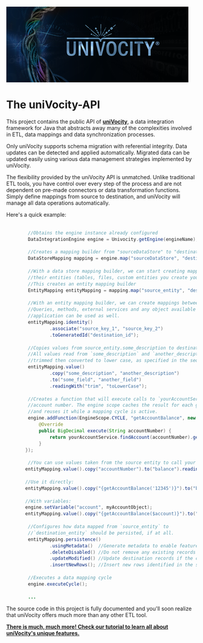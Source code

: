 ![thumbnail](./images/uniVocity-api.png)

The uniVocity-API
====================

This project contains the public API of **[uniVocity](http://www.univocity.com/pages/about-univocity)**, a data integration framework for Java that abstracts away many of the complexities involved in ETL, data mappings and data synchronization processes.

Only uniVocity supports schema migration with referential integrity. Data updates can be detected and applied automatically. Migrated data can be updated easily using various data management strategies implemented by uniVocity.

The flexibility provided by the uniVocity API is unmatched. Unlike traditional ETL tools, you have control over every step of the process and are not dependent on pre-made connectors or data transformation functions. Simply define mappings from source to destination, and uniVocity will manage all data operations automatically.

Here's a quick example:

```java

		//Obtains the engine instance already configured
		DataIntegrationEngine engine = Univocity.getEngine(engineName);

		//Creates a mapping builder from "sourceDataStore" to "destinationDataStore".
		DataStoreMapping mapping = engine.map("sourceDataStore", "destinationDataStore");

		//With a data store mapping builder, we can start creating mappings between 
		//their entities (tables, files, custom entities you create yourself, etc)
		//This creates an entity mapping builder
		EntityMapping entityMapping = mapping.map("source_entity", "destination_entity");

		//With an entity mapping builder, we can create mappings between their fields. 
		//Queries, methods, external services and any object available in your 
		//application can be used as well.
		entityMapping.identity()
				.associate("source_key_1", "source_key_2")
				.toGeneratedId("destination_id");

		//Copies values from source_entity.some_description to destination_id.some_field. 
		//All values read from `some_description` and `another_description` will be
		//trimmed then converted to lower case, as specified in the sequence of functions
		entityMapping.value()
				.copy("some_description", "another_description")
				.to("some_field", "another_field")
				.readingWith("trim", "toLowerCase");

		//Creates a function that will execute calls to `yourAccountService` for some 
		//account number. The engine scope caches the result for each given account 
		//and reuses it while a mapping cycle is active.  
		engine.addFunction(EngineScope.CYCLE, "getAccountBalance", new FunctionCall<BigDecimal, String>() {
            @Override
            public BigDecimal execute(String accountNumber) {
                return yourAccountService.findAccount(accountNumber).getBalance();
            }
       });

	    //You can use values taken from the source entity to call your function
       entityMapping.value().copy("accountNumber").to("balance").readingWith("getAccountBalance");
       
       //Use it directly:
       entityMapping.value().copy("{getAccountBalance('12345')}").to("balance");
       
       //With variables:
       engine.setVariable("account", myAccountObject);
       entityMapping.value().copy("{getAccountBalance($account)}").to("balance");
              
		//Configures how data mapped from `source_entity` to 
		//`destination_entity` should be persisted, if at all.
		entityMapping.persistence()
				.usingMetadata()  //Generate metadata to enable features such as data change detection. 
				.deleteDisabled() //Do not remove any existing records
				.updateModified() //Update destination records if the counterpart in the source has been changed.
				.insertNewRows(); //Insert new rows identified in the source entity

		//Executes a data mapping cycle
		engine.executeCycle();
		
		...
```

The source code in this project is fully documented and you'll soon realize that uniVocity offers much more than any other ETL tool.

**[There is much, much more! Check our tutorial to learn all about uniVocity's unique features.](http://www.univocity.com/pages/univocity-tutorial)**
